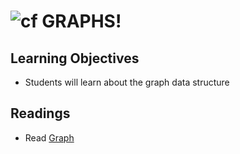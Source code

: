 ![cf](http://i.imgur.com/7v5ASc8.png) GRAPHS!
===

## Learning Objectives
* Students will learn about the graph data structure

## Readings
* Read [Graph](https://codefellows.github.io/code-401-dotnet-guide/Curriculum/Class26/Resources/Graphs)
